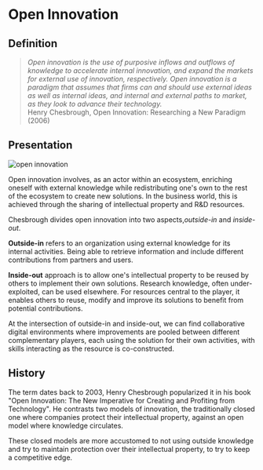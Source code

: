 # Open Innovation

## Definition

> _Open innovation is the use of purposive inflows and outflows of knowledge to accelerate internal innovation, and expand the markets for external use of innovation, respectively. Open innovation is a paradigm that assumes that firms can and should use external ideas as well as internal ideas, and internal and external paths to market, as they look to advance their technology._  
> Henry Chesbrough, Open Innovation: Researching a New Paradigm (2006)

## Presentation

![open innovation](https://raw.githubusercontent.com/Open-Models/Base/main/images/open-innovation.jpg)

Open innovation involves, as an actor within an ecosystem, enriching oneself with external knowledge while redistributing one's own to the rest of the ecosystem to create new solutions. In the business world, this is achieved through the sharing of intellectual property and R&D resources.

Chesbrough divides open innovation into two aspects,*outside-in* and *inside-out*.

**Outside-in** refers to an organization using external knowledge for its internal activities. Being able to retrieve information and include different contributions from partners and users.

**Inside-out** approach is to allow one's intellectual property to be reused by others to implement their own solutions. Research knowledge, often under-exploited, can be used elsewhere. For resources central to the player, it enables others to reuse, modify and improve its solutions to benefit from potential contributions.

At the intersection of outside-in and inside-out, we can find collaborative digital environments where improvements are pooled between different complementary players, each using the solution for their own activities, with skills interacting as the resource is co-constructed.

## History

The term dates back to 2003, Henry Chesbrough popularized it in his book "Open Innovation: The New Imperative for Creating and Profiting from Technology". He contrasts two models of innovation, the traditionally closed one where companies protect their intellectual property, against an open model where knowledge circulates.

These closed models are more accustomed to not using outside knowledge and try to maintain protection over their intellectual property, to try to keep a competitive edge.

